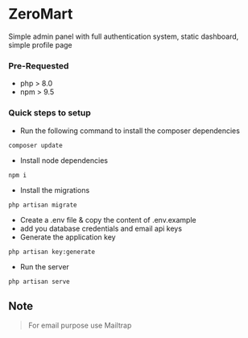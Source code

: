 # ZeroMart

Simple admin panel with full authentication system, static dashboard, simple profile page

### Pre-Requested
- php > 8.0
- npm > 9.5

### Quick steps to setup

- Run the following command to install the composer dependencies
```
composer update
```
- Install node dependencies
```
npm i 
```
- Install the migrations
```
php artisan migrate
```
- Create a .env file & copy the content of .env.example
- add you database credentials and email api keys
- Generate the application key
```
php artisan key:generate
```
- Run the server
```
php artisan serve
```

## Note

> For email purpose use Mailtrap
